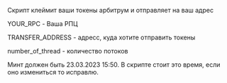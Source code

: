 Скрипт клеймит ваши токены арбитрум и отправляет на ваш адрес

YOUR_RPC - Ваша РПЦ

TRANSFER_ADDRESS - адресс, куда хотите отправить токены

number_of_thread - количество потоков

Минт должен быть 23.03.2023 15:50. В скрипте стоит это время, если оно измениться то исправлю.
